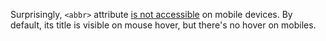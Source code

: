 Surprisingly, `<abbr>` attribute [is not accessible](https://utcc.utoronto.ca/~cks/space/blog/web/HTMLAbbrAndMobileBrowsers) on mobile devices. By default, its title is visible on mouse hover, but there's no hover on mobiles.
